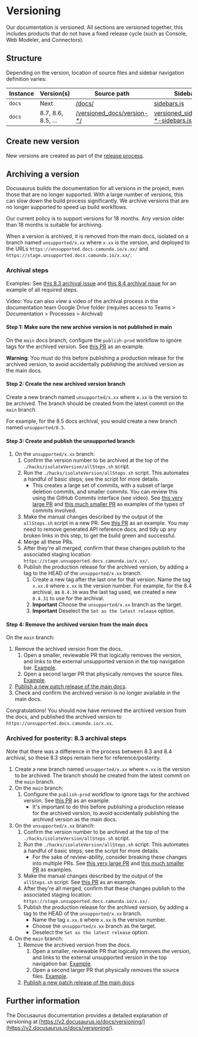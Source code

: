 # Versioning

Our documentation is versioned. All sections are versioned together, this includes products that do not have a fixed release cycle (such as Console, Web Modeler, and Connectors).

## Structure

Depending on the version, location of source files and sidebar navigation definition varies:

| Instance | Version(s)         | Source path                                       | Sidebars path                                                         |
| -------- | ------------------ | ------------------------------------------------- | --------------------------------------------------------------------- |
| `docs`   | Next               | [/docs/](../docs/)                                | [sidebars.js](../sidebars.js)                                         |
| `docs`   | 8.7, 8.6, 8.5, ... | [/versioned_docs/version-\*/](../versioned_docs/) | [versioned_sidebars/version-\*-sidebars.json](../versioned_sidebars/) |

## Create new version

New versions are created as part of the [release process](/howtos/release-procedure.md).

## Archiving a version

Docusaurus builds the documentation for all versions in the project, even those that are no longer supported. With a large number of versions, this can slow down the build process significantly. We archive versions that are no longer supported to speed up build workflows.

Our current policy is to support versions for 18 months. Any version older than 18 months is suitable for archiving.

When a version is archived, it is removed from the main docs, isolated on a branch named `unsupported/x.xx` where `x.xx` is the version, and deployed to the URLs `https://unsupported.docs.camunda.io/x.xx/` and `https://stage.unsupported.docs.camunda.io/x.xx/`.

### Archival steps

Examples: See [this 8.3 archival issue](https://github.com/camunda/camunda-docs/issues/5564) and [this 8.4 archival issue](https://github.com/camunda/camunda-docs/issues/6628) for an example of all required steps.

Video: You can also view a video of the archival process in the documentation team Google Drive folder (requires access to Teams > Documentation > Processes > Archival)

#### Step 1: Make sure the new archive version is not published in main

On the `main` docs branch, configure the `publish-prod` workflow to ignore tags for the archived version. See [this PR](https://github.com/camunda/camunda-docs/pull/5567) as an example.

**Warning**: You must do this before publishing a production release for the archived version, to avoid accidentally publishing the archived version as the main docs.

#### Step 2: Create the new archived version branch

Create a new branch named `unsupported/x.xx` where `x.xx` is the version to be archived. The branch should be created from the latest commit on the `main` branch.

For example, for the 8.5 docs archival, you would create a new branch named `unsupported/8.5`.

#### Step 3: Create and publish the unsupported branch

1. On the `unsupported/x.xx` branch:
   1. Confirm the version number to be archived at the top of the `./hacks/isolateVersion/allSteps.sh` script.
   2. Run the `./hacks/isolateVersion/allSteps.sh` script. This automates a handful of basic steps; see the script for more details.
      - This creates a large set of commits, with a subset of large deletion commits, and smaller commits. You can review this using the GitHub Commits interface (see video). See [this very large PR](https://github.com/camunda/camunda-docs/pull/5586) and [this much smaller PR](https://github.com/camunda/camunda-docs/pull/5587) as examples of the types of commits involved.
   3. Make the manual changes described by the output of the `allSteps.sh` script in a new PR. See [this PR](https://github.com/camunda/camunda-docs/pull/6586) as an example. You may need to remove generated API reference docs, and tidy up any broken links in this step, to get the build green and successful.
   4. Merge all these PRs.
   5. After they're all merged, confirm that these changes publish to the associated staging location: `https://stage.unsupported.docs.camunda.io/x.xx/`.
   6. Publish the production release for the archived version, by adding a tag to the HEAD of the `unsupported/x.xx` branch.
      1. Create a new tag after the last one for that version. Name the tag `x.xx.0` where `x.xx` is the version number. For example, for the 8.4 archival, as `8.4.30` was the last tag used, we created a new `8.4.31` to use for the archival.
      2. **Important** Choose the `unsupported/x.xx` branch as the target.
      3. **Important** Deselect the `Set as the latest release` option.

#### Step 4: Remove the archived version from the main docs

On the `main` branch:

1. Remove the archived version from the docs.
   1. Open a smaller, reviewable PR that logically removes the version, and links to the external unsupported version in the top navigation bar. [Example](https://github.com/camunda/camunda-docs/pull/5597).
   2. Open a second larger PR that physically removes the source files. [Example](https://github.com/camunda/camunda-docs/pull/5601).
2. [Publish a new patch release of the main docs](./release-procedure.md#perform-a-patch-release).
3. Check and confirm the archived version is no longer available in the main docs.

Congratulations! You should now have removed the archived version from the docs, and published the archived version to `https://unsupported.docs.camunda.io/x.xx`.

### Archived for posterity: 8.3 archival steps

Note that there was a difference in the process between 8.3 and 8.4 archival, so these 8.3 steps remain here for reference/posterity.

1. Create a new branch named `unsupported/x.xx` where `x.xx` is the version to be archived. The branch should be created from the latest commit on the `main` branch.
2. On the `main` branch:
   1. Configure the `publish-prod` workflow to ignore tags for the archived version. See [this PR](https://github.com/camunda/camunda-docs/pull/5567) as an example.
      - It's important to do this before publishing a production release for the archived version, to avoid accidentally publishing the archived version as the main docs.
3. On the `unsupported/x.xx` branch:
   1. Confirm the version number to be archived at the top of the `./hacks/isolateVersion/allSteps.sh` script.
   2. Run the `./hacks/isolateVersion/allSteps.sh` script. This automates a handful of basic steps; see the script for more details.
      - For the sake of review-ability, consider breaking these changes into multiple PRs. See [this very large PR](https://github.com/camunda/camunda-docs/pull/5586) and [this much smaller PR](https://github.com/camunda/camunda-docs/pull/5587) as examples.
   3. Make the manual changes described by the output of the `allSteps.sh` script. See [this PR](https://github.com/camunda/camunda-docs/pull/5587) as an example.
   4. After they're all merged, confirm that these changes publish to the associated staging location: `https://stage.unsupported.docs.camunda.io/x.xx/`.
   5. Publish the production release for the archived version, by adding a tag to the HEAD of the `unsupported/x.xx` branch.
      - Name the tag `x.xx.0` where `x.xx` is the version number.
      - Choose the `unsupported/x.xx` branch as the target.
      - Deselect the `Set as the latest release` option.
4. On the `main` branch:
   1. Remove the archived version from the docs.
      1. Open a smaller, reviewable PR that logically removes the version, and links to the external unsupported version in the top navigation bar. [Example](https://github.com/camunda/camunda-docs/pull/5597).
      2. Open a second larger PR that physically removes the source files. [Example](https://github.com/camunda/camunda-docs/pull/5601).
   2. [Publish a new patch release of the main docs](./release-procedure.md#perform-a-patch-release).

## Further information

The Docusaurus documentation provides a detailed explanation of versioning at [https://v2.docusaurus.io/docs/versioning/](https://v2.docusaurus.io/docs/versioning/).
